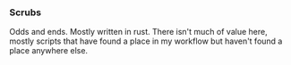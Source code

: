 ### Scrubs

Odds and ends. Mostly written in rust. There isn't much of value here, mostly scripts that have found a place in my workflow but haven't found a place anywhere else.
